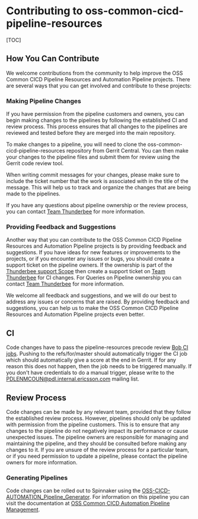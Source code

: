 # Contributing to oss-common-cicd-pipeline-resources

[TOC]

## How You Can Contribute

We welcome contributions from the community to help improve the OSS Common CICD Pipeline Resources and Automation Pipeline projects. There are several ways that you can get involved and contribute to these projects:

### Making Pipeline Changes

If you have permission from the pipeline customers and owners, you can begin making changes to the pipelines by following the established CI and review process. This process ensures that all changes to the pipelines are reviewed and tested before they are merged into the main repository.

To make changes to a pipeline, you will need to clone the oss-common-cicd-pipeline-resources repository from Gerrit Central. You can then make your changes to the pipeline files and submit them for review using the Gerrit code review tool.

When writing commit messages for your changes, please make sure to include the ticket number that the work is associated with in the title of the message. This will help us to track and organize the changes that are being made to the pipelines.

If you have any questions about pipeline ownership or the review process, you can contact [Team Thunderbee](mailto:PDLENMCOUN@pdl.internal.ericsson.com?subject=Pipeline%20Resources) for more information.

### Providing Feedback and Suggestions

Another way that you can contribute to the OSS Common CICD Pipeline Resources and Automation Pipeline projects is by providing feedback and suggestions. If you have ideas for new features or improvements to the projects, or if you encounter any issues or bugs, you should create a support ticket on the pipeline owners.
If the ownership is part of the [Thunderbee support Scope](https://confluence-oss.seli.wh.rnd.internal.ericsson.com/x/8VTGHg) then create a support ticket on [Team Thunderbee](https://confluence-oss.seli.wh.rnd.internal.ericsson.com/x/fgfEGQ) for CI changes.
For Queries on Pipeline ownership you can contact [Team Thunderbee](mailto:PDLENMCOUN@pdl.internal.ericsson.com?subject=Pipeline%20Resources) for more information.

We welcome all feedback and suggestions, and we will do our best to address any issues or concerns that are raised. By providing feedback and suggestions, you can help us to make the OSS Common CICD Pipeline Resources and Automation Pipeline projects even better.

## CI

Code changes have to pass the pipeline-resources precode review [Bob CI
jobs](https://fem5s11-eiffel216.eiffel.gic.ericsson.se:8443/jenkins/view/Common%20CICD%20Pipeline%20Resources/job/oss-common-cicd-pipeline-resources_Pre_Code_Review/).
Pushing to the refs/for/master should automatically trigger the CI job which should automatically give a score at the end in Gerrit.
If for any reason this does not happen, then the job needs to be triggered manually.
If you don't have credentials to do a manual trigger, please write to the <PDLENMCOUN@pdl.internal.ericsson.com> mailing list.

## Review Process

Code changes can be made by any relevant team, provided that they follow the established review process. However, pipelines should only be updated with permission from the pipeline customers.
This is to ensure that any changes to the pipeline do not negatively impact its performance or cause unexpected issues.
The pipeline owners are responsible for managing and maintaining the pipeline, and they should be consulted before making any changes to it. If you are unsure of the review process for a particular team, or if you need permission to update a pipeline, please contact the pipeline owners for more information.

### Generating Pipelines

Code changes can be rolled out to Spinnaker using the [OSS-CICD-AUTOMATION_Pipeline_Generator](https://fem5s11-eiffel216.eiffel.gic.ericsson.se:8443/jenkins/view/Common%20CICD%20Automation%20Pipeline/job/OSS-CICD-AUTOMATION_Pipeline_Generator/).
For information on this pipeline you can visit the documentation at [OSS Common CICD Automation Pipeline Management](https://confluence-oss.seli.wh.rnd.internal.ericsson.com/x/ohANGg).
